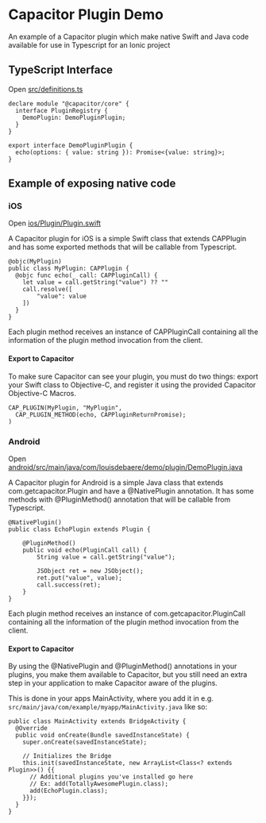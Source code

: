 # Capacitor Plugin Demo
An example of a Capacitor plugin which make native Swift and Java code available for use in Typescript for an Ionic project

## TypeScript Interface

Open [src/definitions.ts](src/definitions.ts)

```
declare module "@capacitor/core" {
  interface PluginRegistry {
    DemoPlugin: DemoPluginPlugin;
  }
}

export interface DemoPluginPlugin {
  echo(options: { value: string }): Promise<{value: string}>;
}
```

## Example of exposing native code
### iOS

Open [ios/Plugin/Plugin.swift](ios/Plugin/Plugin.swift)

A Capacitor plugin for iOS is a simple Swift class that extends CAPPlugin and has some exported methods that will be callable from Typescript.

```
@objc(MyPlugin)
public class MyPlugin: CAPPlugin {
  @objc func echo(_ call: CAPPluginCall) {
    let value = call.getString("value") ?? ""
    call.resolve([
        "value": value
    ])
  }
}
```

Each plugin method receives an instance of CAPPluginCall containing all the information of the plugin method invocation from the client.

#### Export to Capacitor

To make sure Capacitor can see your plugin, you must do two things: export your Swift class to Objective-C, and register it using the provided Capacitor Objective-C Macros.

```
CAP_PLUGIN(MyPlugin, "MyPlugin",
  CAP_PLUGIN_METHOD(echo, CAPPluginReturnPromise);
)
```

### Android

Open [android/src/main/java/com/louisdebaere/demo/plugin/DemoPlugin.java](android/src/main/java/com/louisdebaere/demo/plugin/DemoPlugin.java)

A Capacitor plugin for Android is a simple Java class that extends com.getcapacitor.Plugin and have a @NativePlugin annotation. It has some methods with @PluginMethod() annotation that will be callable from Typescript.

```
@NativePlugin()
public class EchoPlugin extends Plugin {

    @PluginMethod()
    public void echo(PluginCall call) {
        String value = call.getString("value");

        JSObject ret = new JSObject();
        ret.put("value", value);
        call.success(ret);
    }
}
```

Each plugin method receives an instance of com.getcapacitor.PluginCall containing all the information of the plugin method invocation from the client.

#### Export to Capacitor

By using the @NativePlugin and @PluginMethod() annotations in your plugins, you make them available to Capacitor, but you still need an extra step in your application to make Capacitor aware of the plugins.

This is done in your apps MainActivity, where you add it in e.g. `src/main/java/com/example/myapp/MainActivity.java` like so:

```
public class MainActivity extends BridgeActivity {
  @Override
  public void onCreate(Bundle savedInstanceState) {
    super.onCreate(savedInstanceState);

    // Initializes the Bridge
    this.init(savedInstanceState, new ArrayList<Class<? extends Plugin>>() {{
      // Additional plugins you've installed go here
      // Ex: add(TotallyAwesomePlugin.class);
      add(EchoPlugin.class);
    }});
  }
}
```
